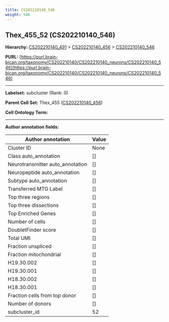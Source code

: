 ```yaml
---
title: CS202210140_546
weight: 546
---
```

## Thex_455_52 (CS202210140_546)
<b>Hierarchy: </b>
[CS202210140_491](../CS202210140_491) >
[CS202210140_456](../CS202210140_456) >
[CS202210140_546](../CS202210140_546)

**PURL:** [https://purl.brain-bican.org/taxonomy/CS202210140/CS202210140_neurons/CS202210140_546](https://purl.brain-bican.org/taxonomy/CS202210140/CS202210140_neurons/CS202210140_546)

---


**Labelset:** subcluster (Rank: 0)

**Parent Cell Set:** Thex_455 ([CS202210140_456](../CS202210140_456))



**Cell Ontology Term:** 

[MARKER GENES.]: #


---

[TRANSFERRED ANNOTATIONS.]: #


[AUTHOR ANNOTATION FIELDS.]: #


**Author annotation fields:**

| Author annotation | Value |
|-------------------|-------|
|Cluster ID|None|
|Class auto_annotation|[]|
|Neurotransmitter auto_annotation|[]|
|Neuropeptide auto_annotation|[]|
|Subtype auto_annotation|[]|
|Transferred MTG Label|[]|
|Top three regions|[]|
|Top three dissections|[]|
|Top Enriched Genes|[]|
|Number of cells|[]|
|DoubletFinder score|[]|
|Total UMI|[]|
|Fraction unspliced|[]|
|Fraction mitochondrial|[]|
|H19.30.002|[]|
|H19.30.001|[]|
|H18.30.002|[]|
|H18.30.001|[]|
|Fraction cells from top donor|[]|
|Number of donors|[]|
|subcluster_id|52|
